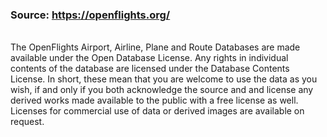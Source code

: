 ### Source: https://openflights.org/
<br />
The OpenFlights Airport, Airline, Plane and Route Databases are made available under the Open Database License. Any rights in individual contents of the database are licensed under the Database Contents License. In short, these mean that you are welcome to use the data as you wish, if and only if you both acknowledge the source and and license any derived works made available to the public with a free license as well.

<br />
Licenses for commercial use of data or derived images are available on request.